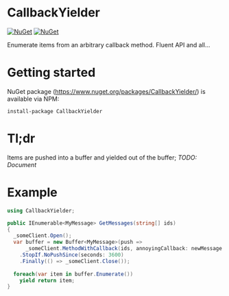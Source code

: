# CallbackYielder
[![NuGet](https://img.shields.io/nuget/v/CallbackYielder.svg)]() [![NuGet](https://img.shields.io/nuget/dt/CallbackYielder.svg)]()

Enumerate items from an arbitrary callback method. Fluent API and all...

# Getting started
NuGet package (https://www.nuget.org/packages/CallbackYielder/) is available via NPM:
```
install-package CallbackYielder
```

# Tl;dr
Items are pushed into a buffer and yielded out of the buffer;
*TODO: Document*

# Example

```C#
using CallbackYielder;

public IEnumerable<MyMessage> GetMessages(string[] ids)
{
  _someClient.Open();
  var buffer = new Buffer<MyMessage>(push =>
      _someClient.MethodWithCallback(ids, annoyingCallback: newMessage => push(newMessage))
    .StopIf.NoPushSince(seconds: 3600)
    .Finally(() => _someClient.Close());
    
  foreach(var item in buffer.Enumerate())
    yield return item;
}
```
